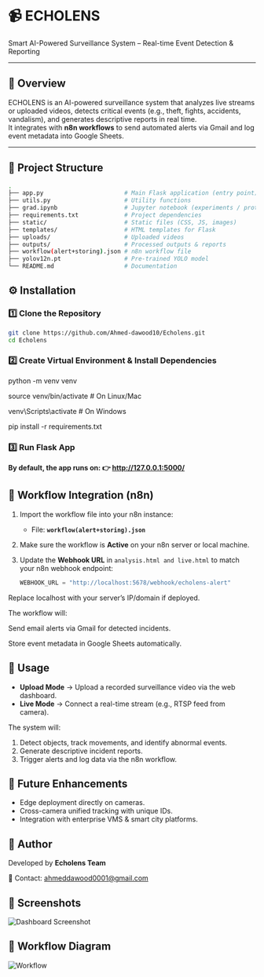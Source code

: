 # 📹 ECHOLENS  
Smart AI-Powered Surveillance System – Real-time Event Detection & Reporting  

---

## 🚀 Overview  
ECHOLENS is an AI-powered surveillance system that analyzes live streams or uploaded videos, detects critical events (e.g., theft, fights, accidents, vandalism), and generates descriptive reports in real time.  
It integrates with **n8n workflows** to send automated alerts via Gmail and log event metadata into Google Sheets.  

---

## 📂 Project Structure  

```bash
.
├── app.py                       # Main Flask application (entry point)
├── utils.py                     # Utility functions
├── grad.ipynb                   # Jupyter notebook (experiments / prototyping)
├── requirements.txt             # Project dependencies
├── static/                      # Static files (CSS, JS, images)
├── templates/                   # HTML templates for Flask
├── uploads/                     # Uploaded videos
├── outputs/                     # Processed outputs & reports
├── workflow(alert+storing).json # n8n workflow file
├── yolov12n.pt                  # Pre-trained YOLO model
└── README.md                    # Documentation

```

## ⚙️ Installation  

### 1️⃣ Clone the Repository  
```bash
git clone https://github.com/Ahmed-dawood10/Echolens.git
cd Echolens
```

### 2️⃣ Create Virtual Environment & Install Dependencies
python -m venv venv

source venv/bin/activate   # On Linux/Mac

venv\Scripts\activate      # On Windows

pip install -r requirements.txt


### 3️⃣ Run Flask App
**By default, the app runs on:
👉 http://127.0.0.1:5000/**


## 🔄 Workflow Integration (n8n)  

1. Import the workflow file into your n8n instance:  
   - File: **`workflow(alert+storing).json`**  

2. Make sure the workflow is **Active** on your n8n server or local machine.  

3. Update the **Webhook URL** in `analysis.html and live.html` to match your n8n webhook endpoint:  
   ```python
   WEBHOOK_URL = "http://localhost:5678/webhook/echolens-alert"

Replace localhost with your server’s IP/domain if deployed.

The workflow will:

Send email alerts via Gmail for detected incidents.

Store event metadata in Google Sheets automatically.



## 🧪 Usage  

- **Upload Mode** → Upload a recorded surveillance video via the web dashboard.  
- **Live Mode** → Connect a real-time stream (e.g., RTSP feed from camera).  

The system will:  
1. Detect objects, track movements, and identify abnormal events.  
2. Generate descriptive incident reports.  
3. Trigger alerts and log data via the n8n workflow.


## 🎯 Future Enhancements  
- Edge deployment directly on cameras.  
- Cross-camera unified tracking with unique IDs.  
- Integration with enterprise VMS & smart city platforms.  



## 👤 Author  
Developed by **Echolens Team** 

📧 Contact: ahmeddawood0001@gmail.com


## 📸 Screenshots  
![Dashboard Screenshot](static/dashboard.png)  

## 🔄 Workflow Diagram  
![Workflow](static/workflow.png)  




